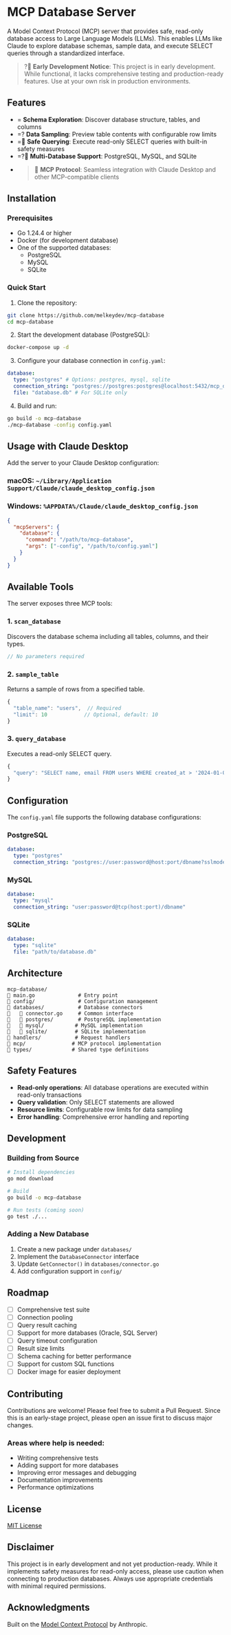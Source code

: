 # MCP Database Server

A Model Context Protocol (MCP) server that provides safe, read-only database access to Large Language Models (LLMs). This enables LLMs like Claude to explore database schemas, sample data, and execute SELECT queries through a standardized interface.

> ? **Early Development Notice**: This project is in early development. While functional, it lacks comprehensive testing and production-ready features. Use at your own risk in production environments.

## Features

- =
  **Schema Exploration**: Discover database structure, tables, and columns
- =? **Data Sampling**: Preview table contents with configurable row limits
- = **Safe Querying**: Execute read-only SELECT queries with built-in safety measures
- =? **Multi-Database Support**: PostgreSQL, MySQL, and SQLite
- >  **MCP Protocol**: Seamless integration with Claude Desktop and other MCP-compatible clients

## Installation

### Prerequisites

- Go 1.24.4 or higher
- Docker (for development database)
- One of the supported databases:
  - PostgreSQL
  - MySQL
  - SQLite

### Quick Start

1. Clone the repository:

```bash
git clone https://github.com/melkeydev/mcp-database
cd mcp-database
```

2. Start the development database (PostgreSQL):

```bash
docker-compose up -d
```

3. Configure your database connection in `config.yaml`:

```yaml
database:
  type: "postgres" # Options: postgres, mysql, sqlite
  connection_string: "postgres://postgres:postgres@localhost:5432/mcp_db?sslmode=disable"
  file: "database.db" # For SQLite only
```

4. Build and run:

```bash
go build -o mcp-database
./mcp-database -config config.yaml
```

## Usage with Claude Desktop

Add the server to your Claude Desktop configuration:

### macOS: `~/Library/Application Support/Claude/claude_desktop_config.json`

### Windows: `%APPDATA%/Claude/claude_desktop_config.json`

```json
{
  "mcpServers": {
    "database": {
      "command": "/path/to/mcp-database",
      "args": ["-config", "/path/to/config.yaml"]
    }
  }
}
```

## Available Tools

The server exposes three MCP tools:

### 1. `scan_database`

Discovers the database schema including all tables, columns, and their types.

```typescript
// No parameters required
```

### 2. `sample_table`

Returns a sample of rows from a specified table.

```typescript
{
  "table_name": "users",  // Required
  "limit": 10            // Optional, default: 10
}
```

### 3. `query_database`

Executes a read-only SELECT query.

```typescript
{
  "query": "SELECT name, email FROM users WHERE created_at > '2024-01-01'"
}
```

## Configuration

The `config.yaml` file supports the following database configurations:

### PostgreSQL

```yaml
database:
  type: "postgres"
  connection_string: "postgres://user:password@host:port/dbname?sslmode=disable"
```

### MySQL

```yaml
database:
  type: "mysql"
  connection_string: "user:password@tcp(host:port)/dbname"
```

### SQLite

```yaml
database:
  type: "sqlite"
  file: "path/to/database.db"
```

## Architecture

```
mcp-database/
   main.go              # Entry point
   config/              # Configuration management
   databases/           # Database connectors
      connector.go     # Common interface
      postgres/        # PostgreSQL implementation
      mysql/          # MySQL implementation
      sqlite/         # SQLite implementation
   handlers/           # Request handlers
   mcp/               # MCP protocol implementation
   types/             # Shared type definitions
```

## Safety Features

- **Read-only operations**: All database operations are executed within read-only transactions
- **Query validation**: Only SELECT statements are allowed
- **Resource limits**: Configurable row limits for data sampling
- **Error handling**: Comprehensive error handling and reporting

## Development

### Building from Source

```bash
# Install dependencies
go mod download

# Build
go build -o mcp-database

# Run tests (coming soon)
go test ./...
```

### Adding a New Database

1. Create a new package under `databases/`
2. Implement the `DatabaseConnector` interface
3. Update `GetConnector()` in `databases/connector.go`
4. Add configuration support in `config/`

## Roadmap

- [ ] Comprehensive test suite
- [ ] Connection pooling
- [ ] Query result caching
- [ ] Support for more databases (Oracle, SQL Server)
- [ ] Query timeout configuration
- [ ] Result size limits
- [ ] Schema caching for better performance
- [ ] Support for custom SQL functions
- [ ] Docker image for easier deployment

## Contributing

Contributions are welcome! Please feel free to submit a Pull Request. Since this is an early-stage project, please open an issue first to discuss major changes.

### Areas where help is needed:

- Writing comprehensive tests
- Adding support for more databases
- Improving error messages and debugging
- Documentation improvements
- Performance optimizations

## License

[MIT License](LICENSE)

## Disclaimer

This project is in early development and not yet production-ready. While it implements safety measures for read-only access, please use caution when connecting to production databases. Always use appropriate credentials with minimal required permissions.

## Acknowledgments

Built on the [Model Context Protocol](https://modelcontextprotocol.io) by Anthropic.

